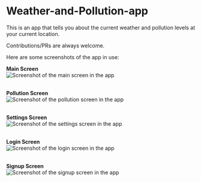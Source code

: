 # Weather-and-Pollution-app
This is an app that tells you about the current weather and pollution levels at your current location.<br>

Contributions/PRs are always welcome.<br>

Here are some screenshots of the app in use:<br>

**Main Screen**<br>
![Screenshot of the main screen in the app](https://firebasestorage.googleapis.com/v0/b/weather-and-pollution-app.appspot.com/o/github%20images%2Fw1.jpeg?alt=media&token=feb46ba0-58f9-4d20-b63a-1b7b5811e8b6)<br><br>

**Pollution Screen**<br>
![Screenshot of the pollution screen in the app](https://firebasestorage.googleapis.com/v0/b/weather-and-pollution-app.appspot.com/o/github%20images%2Fw2.jpeg?alt=media&token=67c592ad-626c-4984-a95a-b7b101d77721)<br><br>

**Settings Screen**<br>
![Screenshot of the settings screen in the app](https://firebasestorage.googleapis.com/v0/b/weather-and-pollution-app.appspot.com/o/github%20images%2Fw3.jpeg?alt=media&token=e8a72ff8-8740-4856-a9e2-e46abcba596d)<br><br>

**Login Screen**<br>
![Screenshot of the login screen in the app](https://firebasestorage.googleapis.com/v0/b/weather-and-pollution-app.appspot.com/o/github%20images%2Fw4.jpeg?alt=media&token=45bdb555-3bce-492b-b6de-77d6dcca4535)<br><br>

**Signup Screen**<br>
![Screenshot of the signup screen in the app](https://firebasestorage.googleapis.com/v0/b/weather-and-pollution-app.appspot.com/o/github%20images%2Fw5.jpeg?alt=media&token=bf02c110-8a8b-40cb-b2ec-e9b102f8e0f8)<br><br>


